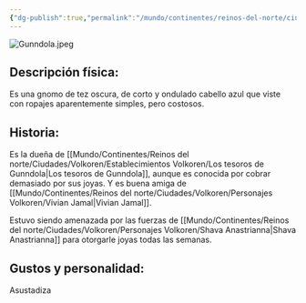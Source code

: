 ```yaml
---
{"dg-publish":true,"permalink":"/mundo/continentes/reinos-del-norte/ciudades/volkoren/personajes-volkoren/gunndola-atlax/"}
---
```


![Gunndola.jpeg](/img/user/Im%C3%A1genes/Gunndola.jpeg)

## Descripción física:

Es una gnomo de tez oscura, de corto y ondulado cabello azul que viste con ropajes aparentemente simples, pero costosos. 

## Historia:

Es la dueña de [[Mundo/Continentes/Reinos del norte/Ciudades/Volkoren/Establecimientos Volkoren/Los tesoros de Gunndola\|Los tesoros de Gunndola]], aunque es conocida por cobrar demasiado por sus joyas. Y es buena amiga de [[Mundo/Continentes/Reinos del norte/Ciudades/Volkoren/Personajes Volkoren/Vivian Jamal\|Vivian Jamal]]. 

Estuvo siendo amenazada por las fuerzas de [[Mundo/Continentes/Reinos del norte/Ciudades/Volkoren/Personajes Volkoren/Shava Anastrianna\|Shava Anastrianna]] para otorgarle joyas todas las semanas. 

## Gustos y personalidad:

Asustadiza